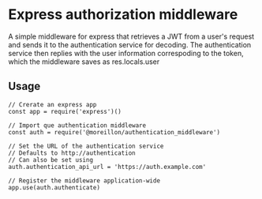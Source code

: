 # Express authorization middleware

A simple middleware for express that retrieves a JWT from a user's request and sends it to the authentication service for decoding.
The authentication service then replies with the user information correspoding to the token, which the middleware saves as res.locals.user

## Usage

```
// Crerate an express app
const app = require('express')()

// Import que authentication middleware
const auth = require('@moreillon/authentication_middleware')

// Set the URL of the authentication service
// Defaults to http://authentication
// Can also be set using
auth.authentication_api_url = 'https://auth.example.com'

// Register the middleware application-wide
app.use(auth.authenticate)
```
